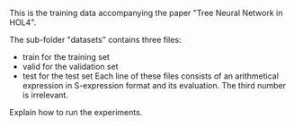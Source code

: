 This is the training data accompanying the paper 
"Tree Neural Network in HOL4".

The sub-folder "datasets" contains three files:
- train for the training set
- valid for the validation set
- test for the test set
Each line of these files consists of an arithmetical expression 
in S-expression format and its evaluation. The third number is irrelevant.

Explain how to run the experiments.
